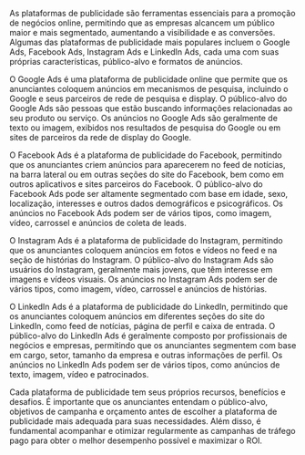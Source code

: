 As plataformas de publicidade são ferramentas essenciais para a promoção de negócios online, permitindo que as empresas alcancem um público maior e mais segmentado, aumentando a visibilidade e as conversões. Algumas das plataformas de publicidade mais populares incluem o Google Ads, Facebook Ads, Instagram Ads e LinkedIn Ads, cada uma com suas próprias características, público-alvo e formatos de anúncios.

O Google Ads é uma plataforma de publicidade online que permite que os anunciantes coloquem anúncios em mecanismos de pesquisa, incluindo o Google e seus parceiros de rede de pesquisa e display. O público-alvo do Google Ads são pessoas que estão buscando informações relacionadas ao seu produto ou serviço. Os anúncios no Google Ads são geralmente de texto ou imagem, exibidos nos resultados de pesquisa do Google ou em sites de parceiros da rede de display do Google.

O Facebook Ads é a plataforma de publicidade do Facebook, permitindo que os anunciantes criem anúncios para aparecerem no feed de notícias, na barra lateral ou em outras seções do site do Facebook, bem como em outros aplicativos e sites parceiros do Facebook. O público-alvo do Facebook Ads pode ser altamente segmentado com base em idade, sexo, localização, interesses e outros dados demográficos e psicográficos. Os anúncios no Facebook Ads podem ser de vários tipos, como imagem, vídeo, carrossel e anúncios de coleta de leads.

O Instagram Ads é a plataforma de publicidade do Instagram, permitindo que os anunciantes coloquem anúncios em fotos e vídeos no feed e na seção de histórias do Instagram. O público-alvo do Instagram Ads são usuários do Instagram, geralmente mais jovens, que têm interesse em imagens e vídeos visuais. Os anúncios no Instagram Ads podem ser de vários tipos, como imagem, vídeo, carrossel e anúncios de histórias.

O LinkedIn Ads é a plataforma de publicidade do LinkedIn, permitindo que os anunciantes coloquem anúncios em diferentes seções do site do LinkedIn, como feed de notícias, página de perfil e caixa de entrada. O público-alvo do LinkedIn Ads é geralmente composto por profissionais de negócios e empresas, permitindo que os anunciantes segmentem com base em cargo, setor, tamanho da empresa e outras informações de perfil. Os anúncios no LinkedIn Ads podem ser de vários tipos, como anúncios de texto, imagem, vídeo e patrocinados.

Cada plataforma de publicidade tem seus próprios recursos, benefícios e desafios. É importante que os anunciantes entendam o público-alvo, objetivos de campanha e orçamento antes de escolher a plataforma de publicidade mais adequada para suas necessidades. Além disso, é fundamental acompanhar e otimizar regularmente as campanhas de tráfego pago para obter o melhor desempenho possível e maximizar o ROI.